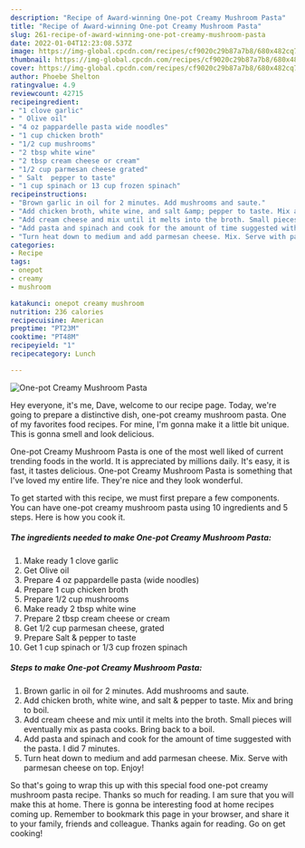 ```yaml
---
description: "Recipe of Award-winning One-pot Creamy Mushroom Pasta"
title: "Recipe of Award-winning One-pot Creamy Mushroom Pasta"
slug: 261-recipe-of-award-winning-one-pot-creamy-mushroom-pasta
date: 2022-01-04T12:23:08.537Z
image: https://img-global.cpcdn.com/recipes/cf9020c29b87a7b8/680x482cq70/one-pot-creamy-mushroom-pasta-recipe-main-photo.jpg
thumbnail: https://img-global.cpcdn.com/recipes/cf9020c29b87a7b8/680x482cq70/one-pot-creamy-mushroom-pasta-recipe-main-photo.jpg
cover: https://img-global.cpcdn.com/recipes/cf9020c29b87a7b8/680x482cq70/one-pot-creamy-mushroom-pasta-recipe-main-photo.jpg
author: Phoebe Shelton
ratingvalue: 4.9
reviewcount: 42715
recipeingredient:
- "1 clove garlic"
- " Olive oil"
- "4 oz pappardelle pasta wide noodles"
- "1 cup chicken broth"
- "1/2 cup mushrooms"
- "2 tbsp white wine"
- "2 tbsp cream cheese or cream"
- "1/2 cup parmesan cheese grated"
- " Salt  pepper to taste"
- "1 cup spinach or 13 cup frozen spinach"
recipeinstructions:
- "Brown garlic in oil for 2 minutes. Add mushrooms and saute."
- "Add chicken broth, white wine, and salt &amp; pepper to taste. Mix and bring to boil."
- "Add cream cheese and mix until it melts into the broth. Small pieces will eventually mix as pasta cooks. Bring back to a boil."
- "Add pasta and spinach and cook for the amount of time suggested with the pasta. I did 7 minutes."
- "Turn heat down to medium and add parmesan cheese. Mix. Serve with parmesan cheese on top. Enjoy!"
categories:
- Recipe
tags:
- onepot
- creamy
- mushroom

katakunci: onepot creamy mushroom 
nutrition: 236 calories
recipecuisine: American
preptime: "PT23M"
cooktime: "PT48M"
recipeyield: "1"
recipecategory: Lunch

---
```



![One-pot Creamy Mushroom Pasta](https://img-global.cpcdn.com/recipes/cf9020c29b87a7b8/680x482cq70/one-pot-creamy-mushroom-pasta-recipe-main-photo.jpg)

Hey everyone, it's me, Dave, welcome to our recipe page. Today, we're going to prepare a distinctive dish, one-pot creamy mushroom pasta. One of my favorites food recipes. For mine, I'm gonna make it a little bit unique. This is gonna smell and look delicious.



One-pot Creamy Mushroom Pasta is one of the most well liked of current trending foods in the world. It is appreciated by millions daily. It's easy, it is fast, it tastes delicious. One-pot Creamy Mushroom Pasta is something that I've loved my entire life. They're nice and they look wonderful.


To get started with this recipe, we must first prepare a few components. You can have one-pot creamy mushroom pasta using 10 ingredients and 5 steps. Here is how you cook it.

<!--inarticleads1-->

##### The ingredients needed to make One-pot Creamy Mushroom Pasta:

1. Make ready 1 clove garlic
1. Get  Olive oil
1. Prepare 4 oz pappardelle pasta (wide noodles)
1. Prepare 1 cup chicken broth
1. Prepare 1/2 cup mushrooms
1. Make ready 2 tbsp white wine
1. Prepare 2 tbsp cream cheese or cream
1. Get 1/2 cup parmesan cheese, grated
1. Prepare  Salt &amp; pepper to taste
1. Get 1 cup spinach or 1/3 cup frozen spinach




<!--inarticleads2-->

##### Steps to make One-pot Creamy Mushroom Pasta:

1. Brown garlic in oil for 2 minutes. Add mushrooms and saute.
1. Add chicken broth, white wine, and salt &amp; pepper to taste. Mix and bring to boil.
1. Add cream cheese and mix until it melts into the broth. Small pieces will eventually mix as pasta cooks. Bring back to a boil.
1. Add pasta and spinach and cook for the amount of time suggested with the pasta. I did 7 minutes.
1. Turn heat down to medium and add parmesan cheese. Mix. Serve with parmesan cheese on top. Enjoy!




So that's going to wrap this up with this special food one-pot creamy mushroom pasta recipe. Thanks so much for reading. I am sure that you will make this at home. There is gonna be interesting food at home recipes coming up. Remember to bookmark this page in your browser, and share it to your family, friends and colleague. Thanks again for reading. Go on get cooking!

